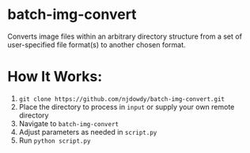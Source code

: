 # batch-img-convert
Converts image files within an arbitrary directory structure from a set of user-specified file format(s) to another chosen format.

# How It Works:
1. ```git clone https://github.com/njdowdy/batch-img-convert.git```
2. Place the directory to process in ```input``` or supply your own remote directory
3. Navigate to ```batch-img-convert```
4. Adjust parameters as needed in ```script.py```
4. Run ```python script.py```
